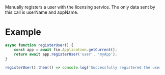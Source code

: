 Manually registers a user with the licensing service. The only data sent by this call is userName and appName.
# Example
```js
async function registerUser() {
    const app = await fin.Application.getCurrent();
    return await app.registerUser('user', 'myApp');
}

registerUser().then(() => console.log('Successfully registered the user')).catch(err => console.log(err));
```
